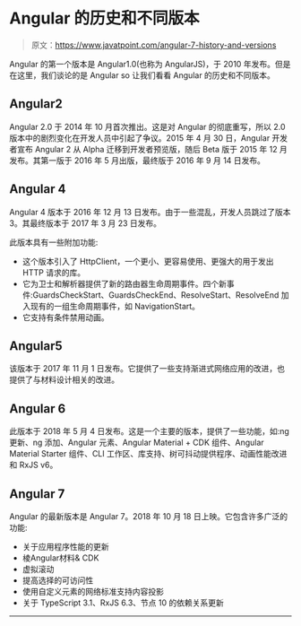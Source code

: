 # Angular 的历史和不同版本

> 原文：<https://www.javatpoint.com/angular-7-history-and-versions>

Angular 的第一个版本是 Angular1.0(也称为 AngularJS)，于 2010 年发布。但是在这里，我们谈论的是 Angular so 让我们看看 Angular 的历史和不同版本。

## Angular2

Angular 2.0 于 2014 年 10 月首次推出。这是对 Angular 的彻底重写，所以 2.0 版本中的剧烈变化在开发人员中引起了争议。2015 年 4 月 30 日，Angular 开发者宣布 Angular 2 从 Alpha 迁移到开发者预览版，随后 Beta 版于 2015 年 12 月发布。其第一版于 2016 年 5 月出版，最终版于 2016 年 9 月 14 日发布。

## Angular 4

Angular 4 版本于 2016 年 12 月 13 日发布。由于一些混乱，开发人员跳过了版本 3。其最终版本于 2017 年 3 月 23 日发布。

此版本具有一些附加功能:

*   这个版本引入了 HttpClient，一个更小、更容易使用、更强大的用于发出 HTTP 请求的库。
*   它为卫士和解析器提供了新的路由器生命周期事件。四个新事件:GuardsCheckStart、GuardsCheckEnd、ResolveStart、ResolveEnd 加入现有的一组生命周期事件，如 NavigationStart。
*   它支持有条件禁用动画。

## Angular5

该版本于 2017 年 11 月 1 日发布。它提供了一些支持渐进式网络应用的改进，也提供了与材料设计相关的改进。

## Angular 6

此版本于 2018 年 5 月 4 日发布。这是一个主要的版本，提供了一些功能，如:ng 更新、ng 添加、Angular 元素、Angular Material + CDK 组件、Angular Material Starter 组件、CLI 工作区、库支持、树可抖动提供程序、动画性能改进和 RxJS v6。

## Angular 7

Angular 的最新版本是 Angular 7。2018 年 10 月 18 日上映。它包含许多广泛的功能:

*   关于应用程序性能的更新
*   棱Angular材料& CDK
*   虚拟滚动
*   提高选择的可访问性
*   使用自定义元素的网络标准支持内容投影
*   关于 TypeScript 3.1、RxJS 6.3、节点 10 的依赖关系更新

* * *